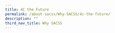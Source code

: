 ```yaml
---
title: 4C the Future
permalink: /about-sacss/Why-SACSS/4c-the-future/
description: ""
third_nav_title: Why SACSS
---
```

